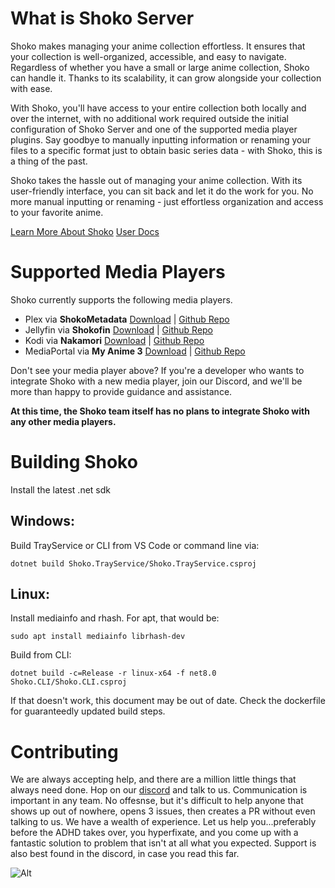 # What is Shoko Server
Shoko makes managing your anime collection effortless. It ensures that your collection is well-organized, accessible,
and easy to navigate. Regardless of whether you have a small or large anime collection, Shoko can handle it. Thanks to
its scalability, it can grow alongside your collection with ease.

With Shoko, you'll have access to your entire collection both locally and over the internet, with no additional work
required outside the initial configuration of Shoko Server and one of the supported media player plugins. Say 
goodbye to manually inputting information or renaming your files to a specific format just to obtain basic series 
data - with Shoko, this is a thing of the past.

Shoko takes the hassle out of managing your anime collection. With its user-friendly interface, you can sit
back and let it do the work for you. No more manual inputting or renaming - just effortless organization and access to
your favorite anime.

[Learn More About Shoko](https://shokoanime.com)
[User Docs](https://docs.shokoanime.com/getting-started/installing-shoko-server)

# Supported Media Players
Shoko currently supports the following media players. 

- Plex via **ShokoMetadata** [Download](https://github.com/Cazzar/ShokoMetadata.bundle/releases/) | [Github Repo](https://github.com/Cazzar/ShokoMetadata.bundle)
- Jellyfin via **Shokofin** [Download](https://github.com/ShokoAnime/Shokofin/releases/) | [Github Repo](https://github.com/ShokoAnime/Shokofin)
- Kodi via **Nakamori** [Download](https://shokunin.monogatari.pl/projects/nakamori/nakamori-installation/) | [Github Repo](https://github.com/bigretromike/nakamori/)
- MediaPortal via **My Anime 3** [Download](https://shokoanime.com/files/my-anime-3/My-Anime-3-3.7.3.mpe1) | [Github Repo](https://github.com/ShokoAnime/MyAnime3)

Don't see your media player above? If you're a developer who wants to integrate Shoko with a new media player, join our 
Discord, and we'll be more than happy to provide guidance and assistance. 

**At this time, the Shoko team itself has no plans to integrate Shoko with any other media players.** 

# Building Shoko

Install the latest .net sdk

## Windows:
Build TrayService or CLI from VS Code or command line via:

`dotnet build Shoko.TrayService/Shoko.TrayService.csproj`

## Linux:
Install mediainfo and rhash. For apt, that would be:

`sudo apt install mediainfo librhash-dev`


Build from CLI:

`dotnet build -c=Release -r linux-x64 -f net8.0 Shoko.CLI/Shoko.CLI.csproj`

If that doesn't work, this document may be out of date. Check the dockerfile for guaranteedly updated build steps.

# Contributing
We are always accepting help, and there are a million little things that always need done. Hop on our [discord](https://discord.gg/vpeHDsg) and talk to us. Communication is important in any team. No offesnse, but it's difficult to help anyone that shows up out of nowhere, opens 3 issues, then creates a PR without even talking to us. We have a wealth of experience. Let us help you...preferably before the ADHD takes over, you hyperfixate, and you come up with a fantastic solution to problem that isn't at all what you expected. Support is also best found in the discord, in case you read this far.

![Alt](https://repobeats.axiom.co/api/embed/c233a2de69d1f2f56e4cbe96b4b4cd33dc223d19.svg "Repobeats analytics image")
